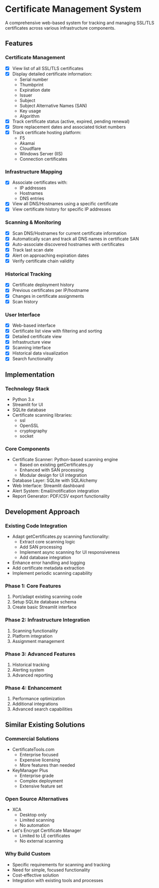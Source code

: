 # Certificate Management System

A comprehensive web-based system for tracking and managing SSL/TLS certificates across various infrastructure components.

## Features

### Certificate Management
- [x] View list of all SSL/TLS certificates
- [x] Display detailed certificate information:
  - Serial number
  - Thumbprint
  - Expiration date
  - Issuer
  - Subject
  - Subject Alternative Names (SAN)
  - Key usage
  - Algorithm
- [x] Track certificate status (active, expired, pending renewal)
- [x] Store replacement dates and associated ticket numbers
- [x] Track certificate hosting platform:
  - F5
  - Akamai
  - Cloudflare
  - Windows Server (IIS)
  - Connection certificates

### Infrastructure Mapping
- [x] Associate certificates with:
  - IP addresses
  - Hostnames
  - DNS entries
- [x] View all DNS/Hostnames using a specific certificate
- [x] View certificate history for specific IP addresses

### Scanning & Monitoring
- [x] Scan DNS/Hostnames for current certificate information
- [x] Automatically scan and track all DNS names in certificate SAN
- [x] Auto-associate discovered hostnames with certificates
- [x] Track last scan date
- [x] Alert on approaching expiration dates
- [x] Verify certificate chain validity

### Historical Tracking
- [x] Certificate deployment history
- [x] Previous certificates per IP/hostname
- [x] Changes in certificate assignments
- [x] Scan history

### User Interface
- [x] Web-based interface
- [x] Certificate list view with filtering and sorting
- [x] Detailed certificate view
- [x] Infrastructure view
- [x] Scanning interface
- [x] Historical data visualization
- [x] Search functionality

## Implementation

### Technology Stack
- Python 3.x
- Streamlit for UI
- SQLite database
- Certificate scanning libraries:
  - ssl
  - OpenSSL
  - cryptography
  - socket

### Core Components
- Certificate Scanner: Python-based scanning engine
  - Based on existing getCertificates.py
  - Enhanced with SAN processing
  - Modular design for UI integration
- Database Layer: SQLite with SQLAlchemy
- Web Interface: Streamlit dashboard
- Alert System: Email/notification integration
- Report Generator: PDF/CSV export functionality

## Development Approach

### Existing Code Integration
- Adapt getCertificates.py scanning functionality:
  - Extract core scanning logic
  - Add SAN processing
  - Implement async scanning for UI responsiveness
  - Add database integration
- Enhance error handling and logging
- Add certificate metadata extraction
- Implement periodic scanning capability

### Phase 1: Core Features
1. Port/adapt existing scanning code
2. Setup SQLite database schema
3. Create basic Streamlit interface

### Phase 2: Infrastructure Integration
1. Scanning functionality
2. Platform integration
3. Assignment management

### Phase 3: Advanced Features
1. Historical tracking
2. Alerting system
3. Advanced reporting

### Phase 4: Enhancement
1. Performance optimization
2. Additional integrations
3. Advanced search capabilities 

## Similar Existing Solutions

### Commercial Solutions
- CertificateTools.com
  - Enterprise focused
  - Expensive licensing
  - More features than needed
- KeyManager Plus
  - Enterprise grade
  - Complex deployment
  - Extensive feature set

### Open Source Alternatives
- XCA
  - Desktop only
  - Limited scanning
  - No automation
- Let's Encrypt Certificate Manager
  - Limited to LE certificates
  - No external scanning

### Why Build Custom
- Specific requirements for scanning and tracking
- Need for simple, focused functionality
- Cost-effective solution
- Integration with existing tools and processes 